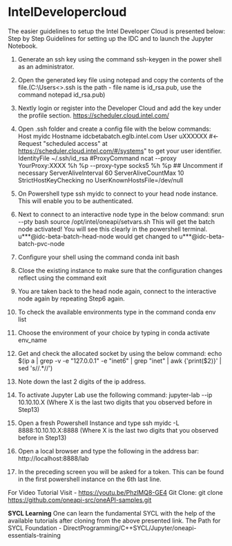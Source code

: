 # IntelDevelopercloud
The easier guidelines to setup the Intel Developer Cloud is presented below: 
Step by Step Guidelines for setting up the IDC and to launch the Jupyter Notebook.

1.	Generate an ssh key using the command ssh-keygen in the power shell as an administrator. 

2.	Open the generated key file using notepad and copy the contents of the file.(C:\Users\<<username>>\.ssh is the path - file name is id_rsa.pub, use the command notepad id_rsa.pub) 

3.	Nextly login or register into the Developer Cloud and add the key under the profile section. https://scheduler.cloud.intel.com/

4.	Open .ssh folder and create a config file with the below commands:
Host myidc
Hostname idcbetabatch.eglb.intel.com
User uXXXXXX #← Request "scheduled access" at https://scheduler.cloud.intel.com/#/systems" to get your user identifier.
IdentityFile ~/.ssh/id_rsa
#ProxyCommand ncat --proxy YourProxy:XXXX %h %p --proxy-type socks5 %h %p  ## Uncomment if necessary
ServerAliveInterval 60
ServerAliveCountMax 10
StrictHostKeyChecking no 
UserKnownHostsFile=/dev/null

5.	On Powershell type ssh myidc to connect to your head node instance. This will enable you to be authenticated. 

6.	Next to connect to an interactive node type in the below command:
srun --pty bash
source /opt/intel/oneapi/setvars.sh
This will get the batch node activated! You will see this clearly in the powershell terminal. u***@idc-beta-batch-head-node would get changed to u***@idc-beta-batch-pvc-node
7.	Configure your shell using the command conda init bash

8.	Close the existing instance to make sure that the configuration changes reflect using the command exit
9.	You are taken back to the head node again, connect to the interactive node again by repeating Step6 again.

10.	To check the available environments type in the command conda env list

11.	Choose the environment of your choice by typing in conda activate env_name

12.	Get and check the allocated socket by using the below command:
echo $(ip a | grep -v -e "127.0.0.1" -e "inet6" | grep "inet" | awk {'print($2)}' | sed 's/\/.*//')

13.	Note down the last 2 digits of the ip address.

14.	To activate Jupyter Lab use the following command:
jupyter-lab --ip 10.10.10.X  (Where X is the last two digits that you observed before in Step13)

15.	Open a fresh Powershell Instance and type ssh myidc -L 8888:10.10.10.X:8888 (Where X is the last two digits that you observed before in Step13)

16.	Open a local browser and type the following in the address bar: http://localhost:8888/lab

17.	In the preceding screen you will be asked for a token. This can be found in the first powershell instance on the 6th last line.

For Video Tutorial Visit - https://youtu.be/PhzlMQ8-GE4 
Git Clone: git clone https://github.com/oneapi-src/oneAPI-samples.git

**SYCL Learning**
One can learn the fundamental SYCL with the help of the available tutorials after cloning from the above presented link. 
The Path for SYCL Foundation - DirectProgramming/C++SYCL/Jupyter/oneapi-essentials-training 


